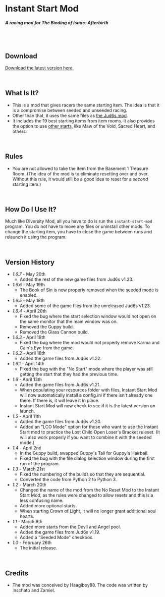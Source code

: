 # Instant Start Mod
##### A racing mod for The Binding of Isaac: Afterbirth

<br /><br />

## Download

[Download the latest version here.](https://github.com/Zamiell/isaac-racing-mods/releases/)

<br />

## What Is It?

* This is a mod that gives racers the same starting item. The idea is that it is a compromise between seeded and unseeded racing.
* Other than that, it uses the same files as [the Jud6s mod](https://github.com/Zamiell/jud6s).
* It includes the 19 best starting items from item rooms. It also provides the option to use [other starts](https://github.com/Zamiell/instant-start-mod/blob/master/otherFiles/builds.xml), like Maw of the Void, Sacred Heart, and others.

<br />

## Rules

* You are not allowed to take the item from the Basement 1 Treasure Room. (The idea of the mod is to eliminate resetting over and over. Without this rule, it would still be a good idea to reset for a *second* starting item.)

<br />

## How Do I Use It?

Much like Diversity Mod, all you have to do is run the `instant-start-mod` program. You do not have to move any files or uninstall other mods. To change the starting item, you have to close the game between runs and relaunch it using the program.

<br />

## Version History

* *1.6.7* - May 20th
  * Added the rest of the new game files from Jud6s v1.23.
* *1.6.6* - May 19th
  * The Book of Sin is now properly removed when the seeded mode is enabled.
* *1.6.5* - May 18th
  * Added some of the game files from the unreleased Jud6s v1.23.
* *1.6.4* - April 20th
  * Fixed the bug where the start selection window would not open on the same monitor that the main window was on.
  * Removed the Guppy build.
  * Removed the Glass Cannon build.
* *1.6.3* - April 19th
  * Fixed the bug where the mod would not properly remove Karma and Cain's Eye from the game.
* *1.6.2* - April 18th
  * Added the game files from Jud6s v1.22.
* *1.6.1* - April 14th
  * Fixed the bug with the "No Start" mode where the player was still getting the start that they had the previous time.
* *1.6* - April 13th
  * Added the game files from Jud6s v1.21.
  * When populating your resources folder with files, Instant Start Mod will now automatically install a config.ini if there isn't already one there. If there is, it will leave it in place.
  * Instant Start Mod will now check to see if it is the latest version on launch.
* *1.5* - April 11th
  * Added the game files from Jud6s v1.20.
  * Added an "LCO Mode" option for those who want to use the Instant Start mod to practice the Lost Child Open Loser's Bracket ruleset. (It will also work properly if you want to combine it with the seeded mode.)
* *1.4* - April 2nd
  * In the Guppy build, swapped Guppy's Tail for Guppy's Hairball.
  * Fixed the bug with the file dialog selection window during the first run of the program.
* *1.3* - March 21st
  * Fixed the numbering of the builds so that they are sequential.
  * Converted the code from Python 2 to Python 3.
* *1.2* - March 20th
  * Changed the name of the mod from the No Reset Mod to the Instant Start Mod, as the rules were changed to allow resets and this is a less confusing name.
  * Added more optional starts.
  * When starting Crown of Light, it will no longer grant additional soul hearts.
* *1.1* - March 9th
  * Added more starts from the Devil and Angel pool.
  * Added the game files from Jud6s v1.19.
  * Added a "Seeded Mode" checkbox.
* *1.0* - February 26th
  * The initial release.

<br />

## Credits

* The mod was conceived by Haagiboy88. The code was written by Inschato and Zamiel.
